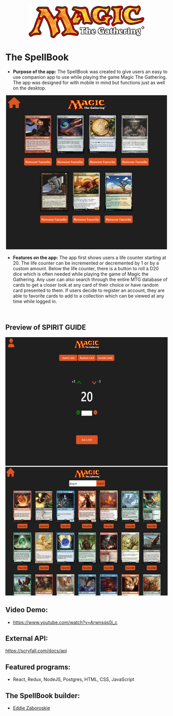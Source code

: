

<p align="center">
    <img src="client/mtgapp/src/images/logo.png" width="360px" height="103px">
</P>

# The SpellBook

* **Purpose of the app:** 
   The SpellBook was created to give users an easy to use companion app to use while playing the game Magic The Gathering. The app was designed for with mobile in mind but functions just as well on the desktop.

<p align="center">
    <img src="client/mtgapp/src/images/FavUI.PNG" width="500px" height="auto">

* **Features on the app:**
    The app first shows users a life counter starting at 20. The life counter can be incremented or decremented by 1 or by a custom amount. Below the life counter, there is a button to roll a D20 dice which is often needed while playing the game of Magic the Gathering. Any user can also search through the entire MTG database of cards to get a closer look at any card of their choice or have random card presented to them. If users decide to register an account, they are able to favorite cards to add to a collection which can be viewed at any time while logged in. 

</P>
<br>


## Preview of SPIRIT GUIDE

<img src="client/mtgapp/src/images/HomeUI.PNG" height="400px" width="auto">
<img src="client/mtgapp/src/images/SearchCardUI.PNG" height="400px" width="auto">

## Video Demo: 
- https://www.youtube.com/watch?v=Arwnsqs0j_c 

## External API:
https://scryfall.com/docs/api

## Featured programs: 
- React, Redux, NodeJS, Postgres, HTML, CSS, JavaScript

## The SpellBook builder:
- [Eddie Zaboroskie](https://github.com/ezaboroskie) 


